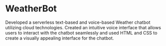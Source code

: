 # WeatherBot
Developed a serverless text-based and voice-based Weather chatbot utilizing cloud technologies. 
Created an intuitive voice interface that allows users to interact with the chatbot seamlessly and used HTML and CSS to create a visually appealing interface for the chatbot.
